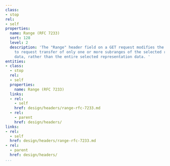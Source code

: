 ```yaml
---
class:
- stop
rel:
- self
properties:
  name: Range (RFC 7233)
  sort: 128
  level: 2
  description: 'The "Range" header field on a GET request modifies the method semantics
    to request transfer of only one or more subranges of the selected representation
    data, rather than the entire selected representation data. '
entities:
- class:
  - stop
  rel:
  - self
  properties:
    name: Range (RFC 7233)
  links:
  - rel:
    - self
    href: design/headers/range-rfc-7233.md
  - rel:
    - parent
    href: design/headers/
links:
- rel:
  - self
  href: design/headers/range-rfc-7233.md
- rel:
  - parent
  href: design/headers/
...
```

